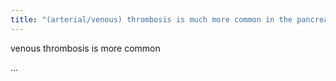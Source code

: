```yaml
---
title: "(arterial/venous) thrombosis is much more common in the pancreas transplant"
---
```

venous thrombosis is more common

...

